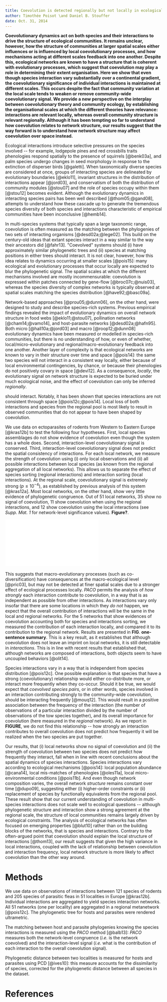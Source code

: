 ```yaml
---
title: Coevolution is detected regionally but not locally in ecological communities
author: Timothée Poisot \and Daniel B. Stouffer
date: Oct. 31, 2014
---
```


**Coevolutionary dynamics act on both species and their interactions to drive
the structure of ecological communities. It remains unclear, however, how
the structure of communities at larger spatial scales either influences or
is influenced by local coevolutionary processes, and how mechanisms acting
at different scales feedback into one another. Despite this, ecological
networks are known to have a structure that is coherent with evolutionary
processes, which suggest that coevolution may play a role in determining their
extent organisation. Here we show that even though species interaction vary
substantially over a continental gradient, the coevolutionary significance
of individual interactions is maintained at different scales. This occurs
despite the fact that community variation at the local scale tends to
weaken or remove community-wide coevolutionary signal. We provide a new
perspective on the interplay between coevolutionary theory and community
ecology, by establishing the organisational scales at which the different
theories have relevance: interactions are relevant locally, whereas overall
community structure is relevant regionally. Although it has been tempting so
far to understand how coevolution relates to network structure, our results
suggest that the way forward is to understand how network structure may
affect coevolution over space instead.**

Ecological interactions introduce selective pressures on the species involved
-- for example, lodgepole pines and red crossbills traits phenologies respond
spatially to the presence of squirrels [@benk03a], and palm species undergo
changes in seed morphology in response to the extinction of disperser birds
[@galetti]. When taxonomically diverse species are considered at once, groups
of interacting species are delineated by evolutionary boundaries [@eklo11],
invariant structures in the distribution of interactions appear [@jord03],
and conservatism of both the distribution of community modules [@stou07] and
the role of species occupy within them [@stou12] becomes evident. Although
the evolutionary dynamics in interacting species pairs has been well described
[@thom05;@gand08], attempts to understand how these cascade up to generate the
tremendous species diversity of both species and interactions characteristic
of empirical communities have been inconclusive [@hemb14].

In multi-species systems that typically span a large taxonomic range,
coevolution is often measured as the matching between the phylogenies of
two sets of interacting organisms [@desd02a;@lege02]. This build on the
century-old ideas that extant species interact in a way similar to the
way their ancestors did [@fahr13]. "Coevolved" systems should (i) have
approximately similar phylogenetic trees and (ii) species at matching
positions in either trees should interact.  It is not clear, however,
how this idea relates to dynamics occurring at smaller scales [@pois15]:
many ecological and evolutionary processes that occur locally are expected
to blur the phylogenetic signal. The spatial scales at which the different
mechanisms involved are mostly incommensurable: coevolution is expressed
within patches connected by gene-flow [@broc07c;@nuis03], whereas the species
diversity of complex networks is typically observed at spatial scales matching
the species distribution [@have92;@basc09a].

Network-based approaches [@prou05;@dunn06], on the other hand, were designed
to study and describe species-rich systems. Previous empirical findings
revealed the impact of evolutionary dynamics on overall network structure
in food webs [@eklo11;@stou07], pollination networks [@cham14;@vamo14], and
host-parasite networks [@desd02a;@hafn95]. Both micro [@hall10a;@jord03]
and macro [@roop12;@dunn08] evolutionary dynamics have been measured or
modelled in species-rich communities, but there is no understanding of how,
or even of whether, local/micro-evolutionary and regional/macro-evolutionary
feedback into one another.  Another layer of complexity is that ecological
networks are known to vary in their structure over time and space [@pois14]:
the same two species will not interact in a consistent way locally, either
because of local environmental contingencies, by chance, or because their
phenologies do not positively covary in space [@devi12]. As a consequence,
*locally*, the evolutionary signal on network structure is expected to be
buried under much ecological noise, and the effect of coevolution can only
be inferred *regionally*.

should interact.  Notably, it has been shown that species interactions
are not consistent through space [@pois12c;@pois14]. Local loss of both
interactions and species from the regional pool is most likely to result in
observed communities that do not appear to have been shaped by coevolution.

We use data on ectoparasites of rodents from Western to Eastern Europe
[@kras12b] to test the following four hypotheses. First, local species
assemblages do not show evidence of coevolution even though the system
has a whole does. Second, interaction-level coevolutionary signal is
conserved. Third, interaction-level coevolutionary signal does not predict the
spatial consistency of interactions. For each local network, we measure the
strength of coevolution using (i) only local observations and (ii) all
possible interactions between local species (as known from the regional
aggregation of all local networks). This allows us to separate the effect
of species sorting (regional interactions) and interaction sorting (local
interactions). At the regional scale, coevolutionary signal is extremely
strong ($p \leq 10^{-4}$), as established by previous analysis of this system
[@kras12a]. Most local networks, on the other hand, show very little evidence
of phylogenetic congruence. Out of 51 local networks, 35 show no signal
of coevolution, 11 show coevolution when using the regional interactions,
and 12 show coevolution using the local interactions (see *Supp.  Mat. 1*
for network-level significance values). **Figure?**.

![figure1]

<!--Result 2-->

This suggests that macro-evolutionary processes (such as co-diversification)
have consequences at the macro-ecological level [@pric03], but may not be
detected at finer spatial scales due to a stronger effect of ecological
processes locally. *PACO* permits the analysis of *how strongly* each
interaction contribute to coevolution, in a way that is as independent as
possible from other interactions. As interactions vary only insofar that there
are some locations in which they *do not* happen, we expect that the overall
contribution of interactions will be the same in the local and regional
networks. For the 5 networks that show evidences of coevolution accounting
both for species and interactions sorting, we measured the contribution of
each interaction locally, and compared it to its contribution to the regional
network. Results are presented in **FIG**. **one-sentence summary**. This is
a key result, as it establishes that although coevolution does not leave an
imprint on local networks, it is still detectable in *interactions*. This is in
line with recent results that established that, although networks are composed
of interactions, both objects seem to have uncoupled behaviors [@olit14].

<!--Result 3-->

Species interactions vary in a way that is independent from species
distribution [@pois12c]. One possible explanation is that species that
have a strong (coevolutionary) relationship would either co-distribute
more, or interact more frequently when they co-occur. Should it be true,
we would expect that *coevolved species pairs*, or in other words, species
involved in an interaction contributing strongly to the community-wide
coevolution, should be interacting frequently [@mouq12]. This would result
in a positive association between the frequency of the interaction (the
number of observations of a particular interaction divided by the number
of observations of the tow species together), and its overall importance
for coevolution (here measured in the *regional* network). As we report in
**FIGURE**, we do not find this relationship -- how strongly an interaction
contributes to overall coevolution does not predict how frequently it will
be realized when the two species are put together.

<!--Discussion 3-->

Our results, that (i) local networks show no signal of coevolution and (ii)
the strength of coevolution between two species does not predict how frequently
they interact, fall when in line with recent conclusions about the spatial
dynamics of species interactions. Species interactions vary according to
ecological mechanisms [@pois14]: local population abundance [@cana14], local
mis-matches of phenologies [@oles11a], local micro-environmental conditions
[@pois11b]. And even though network composition varies, the overall network
*structure* remains constant over time [@dupo09], suggesting either (i)
higher-order constraints or (ii) replacement of species by functionally
equivalents from the regional pool. These result show that our current
understanding of coevolution in multi-species interactions does not scale well
to ecological questions -- although phylogenetic structure and interaction
show a strong agreement at the regional scale, the structure of local
communities remains largely driven by ecological constraints. The analysis
of ecological networks has often focused on emerging properties [@blut10]
rather than on the building blocks of the networks, that is species and
interactions. Contrary to the often-argued point that coevolution should
explain the local structure of interactions [@thom13], our result suggests
that given the high variance in local interactions, coupled with the lack
of relationship between coevolution and interaction frequency, local network
structure is more likely to affect coevolution than the other way around.

# Methods

We use data on observations of interactions between 121 species of
rodents and 205 species of parasitic fleas in 51 localities in Europe
[@kras12b]. Individual interactions are aggregated to yield species interaction
networks. All 51 networks (one per locality) are aggregated in a regional
metanetwork [@pois12c]. The phylogenetic tree for hosts and parasites were
rendered ultrametric.

The matching between host and parasite phylogenies knowing the species
interactions is measured using the *PACO* method [@balb13]: *PACO* measures
both the network-level congruence (*i.e.* is the network coevolved) and the
interaction-level signal (*i.e.* what is the contribution of each interaction
to the overall coevolution signal).

Phylogenetic distance between two localities is measured for hosts and
parasites using PCD [@ives10]: this measure accounts for the dissimilarity
of species, corrected for the phylogenetic distance between all species in
the dataset.

# References

[figure1]: ../figures/figure1.pdf "We determined whether a significant matching existed between hosts and parasites phylogenies at each location, using the PACo method. The association matrices used where (i) the *local* (observed) interactions, and (ii) the *regional* (possible, after aggregating all local datasets) ones. Surprisingly, and even though the regional dataset shows a strong co-cladogenetic structure, very few samplign sites show this too; 35 out of 51 communities where found not to be coevolved using either matrices."

[figure2]: ../figures/figure2.pdf "TODO"

[figure3]: ../figures/figure3.pdf "TODO"

